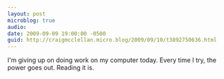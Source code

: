 ```yaml
---
layout: post
microblog: true
audio: 
date: 2009-09-09 19:00:00 -0500
guid: http://craigmcclellan.micro.blog/2009/09/10/t3892750636.html
---
```

I'm giving up on doing work on my computer today. Every time I try, the power goes out. Reading it is.
